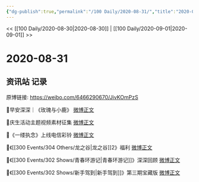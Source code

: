 ```yaml
---
{"dg-publish":true,"permalink":"/100 Daily/2020-08-31/","title":"2020-08-31","created":"2023-04-07T12:33:49.669+08:00","updated":"2023-04-07T12:34:27.275+08:00"}
---
```



<< [[100 Daily/2020-08-30\|2020-08-30]] | [[100 Daily/2020-09-01\|2020-09-01]] >>

# 2020-08-31

## 资讯站 记录

原博链接: https://weibo.com/6466290670/JivKOmPzS

🌟早安深深｜《玫瑰与小鹿》 [微博正文](https://m.weibo.cn/6466290670/4543888041190392)

🌟庆生活动主题视频素材征集 [微博正文](https://m.weibo.cn/6466290670/4543958339033839)

🌟《一缕执念》上线电信彩铃 [微博正文](https://m.weibo.cn/6466290670/4544042349638469)

🌟《[[300 Events/304 Others/龙之谷\|龙之谷]]2》福利 [微博正文](https://m.weibo.cn/6466290670/4544088240566412)

🌟《[[300 Events/302 Shows/青春环游记\|青春环游记]]》深深回顾 [微博正文](https://m.weibo.cn/6466290670/4543955783391807)

🌟《[[300 Events/302 Shows/新手驾到\|新手驾到]]》第三期宝藏版 [微博正文](https://m.weibo.cn/6466290670/4543932409844558)
